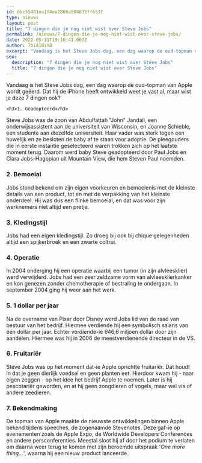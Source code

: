 ```yaml
---
id: 0bc55481ea1f4ea2866a504832ff653f
type: nieuws
layout: post
title: "7 dingen die je nog niet wist over Steve Jobs"
permalink: /nieuws/7-dingen-die-je-nog-niet-wist-over-steve-jobs/
date: 2022-05-11T19:16:41.067Z
author: 7biA1WiYB
excerpt: "Vandaag is het Steve Jobs dag, een dag waarop de oud-topman van Apple wordt geëerd. Dat hij de iPhone heeft ontwikkeld weet je vast al, maar wist je deze 7 dingen ook?  "
seo:
  description: "7 dingen die je nog niet wist over Steve Jobs"
  title: "7 dingen die je nog niet wist over Steve Jobs"
---
```

Vandaag is het Steve Jobs dag, een dag waarop de oud-topman van Apple wordt geëerd. Dat hij de iPhone heeft ontwikkeld weet je vast al, maar wist je deze 7 dingen ook?  

    <h3>1. Geadopteerd</h3>
<p>Steve Jobs was de zoon van Abdulfattah "John" Jandali, een onderwijsassistent aan de universiteit van Wisconsin, en Joanne Schieble, een studente aan diezelfde universiteit. Haar vader was sterk tegen een huwelijk en ze besloten de baby af te staan voor adoptie. De pleegouders die in eerste instantie geselecteerd waren trokken zich op het laatste moment terug. Daarom werd baby Steve geadopteerd door Paul Jobs en Clara Jobs-Hagopian uit Mountain View, die hem Steven Paul noemden.</p>
<h3>2. Bemoeial</h3>
<p>Jobs stond bekend om zijn eigen voorkeuren en bemoeienis met de kleinste details van een product, tot en met de verpakking van het kleinste onderdeel. Hij was dus een flinke bemoeial, en dat was voor zijn werknemers niet altijd een pretje.</p>
<h3>3. Kledingstijl</h3>
<p>Jobs had een eigen kledingstijl. Zo droeg bij ook bij chique gelegenheden altijd een spijkerbroek en een zwarte coltrui.</p>
<h3>4. Operatie</h3>
<p>In 2004 onderging hij een operatie waarbij een tumor (in zijn alvleesklier) werd verwijderd. Jobs had een zeer zeldzame vorm van alvleesklierkanker en kon genezen zonder chemotherapie of bestraling te ondergaan. In september 2004 ging hij weer aan het werk.</p>
<h3>5. 1 dollar per jaar</h3>
<p>Na de overname van Pixar door Disney werd Jobs lid van de raad van bestuur van het bedrijf. Hiermee verdiende hij een symbolisch salaris van één dollar per jaar. Echter verdiende-ie 646,6 miljoen dollar door zijn aandelen. Hiermee was hij in 2006 de meestverdienende directeur in de VS.</p>
<h3>6. Fruitariër</h3>
<p>Steve Jobs was op het moment dat-ie Apple oprichtte fruitariër. Dat houdt in dat je geen dierlijk voedsel en geen planten eet. Hierdoor kwam hij - naar eigen zeggen - op het idee het bedrijf Apple te noemen. Later is hij pescotariër geworden, en at hij geen zoogdieren of vogels, maar wel vis of andere zeedieren.</p>
<h3>7. Bekendmaking</h3>
<p>De topman van Apple maakte de nieuwste ontwikkelingen binnen Apple bekend tijdens speeches, de zogenaamde Stevenotes. Deze gaf-ie op evenementen zoals de Apple Expo, de Worldwide Developers Conferences en andere persconferenties. Meestal sloot hij af door het podium te verlaten om daarna weer terug te komen met zijn beroemde uitspraak '<em>One more thing...</em>', waarna hij een nieuw product lanceerde.</p>  
